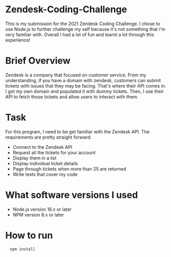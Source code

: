 # Zendesk-Coding-Challenge
This is my submission for the 2021 Zendesk Coding Challenge. I chose to use Node.js to further challenge my self because it's not something that i'm very familiar with. Overall I had a lot of fun and learnt a lot through this experience!

# Brief Overview
Zendesk is a company that focused on customer service. From my understanding, if you have a domain with zendesk, customers can submit tickets with issues that they may be facing. That's where their API comes in. I got my own domain and populated it with dummy tickets. Then, I use their API to fetch those tickets and allow users to interact with them.

# Task
For this program, I need to be get familiar with the Zendesk API. The requirements are pretty straight forward:
- Connect to the Zendesk API
- Request all the tickets for your account
- Display them in a list
- Display individual ticket details
- Page through tickets when more than 25 are returned
- Write tests that cover my code

# What software versions I used
 - Node.js version 16.x or later
 - NPM version 8.x or later

# How to run
```
  npm install
```
